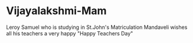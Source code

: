 # Vijayalakshmi-Mam
Leroy Samuel who is studying in St.John's Matriculation Mandaveli wishes all his teachers a very happy "Happy Teachers Day"

